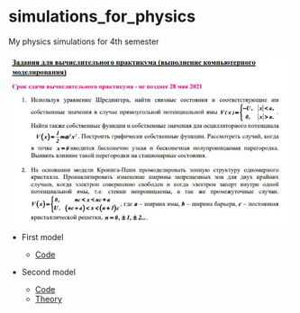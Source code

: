 # simulations_for_physics
My physics simulations for 4th semester

![Task](https://github.com/ElderEv1l/simulations_for_physics/blob/main/Task.jpg)


* First model
  * [Code](https://github.com/ElderEv1l/simulations_for_physics/blob/main/Model%201/model1.ipynb)

* Second model
  * [Code](https://github.com/ElderEv1l/simulations_for_physics/blob/main/Model%202/model2.ipynb)
  * [Theory](https://github.com/ElderEv1l/simulations_for_physics/blob/main/Model%202/%D0%9C%D0%BE%D0%B4%D0%B5%D0%BB%D0%B8%D1%80%D0%BE%D0%B2%D0%B0%D0%BD%D0%B8%D0%B5%20%E2%84%962.pdf)

